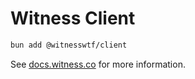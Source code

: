 # Witness Client

```bash
bun add @witnesswtf/client
```

See [docs.witness.co](https://docs.witness.co) for more information.